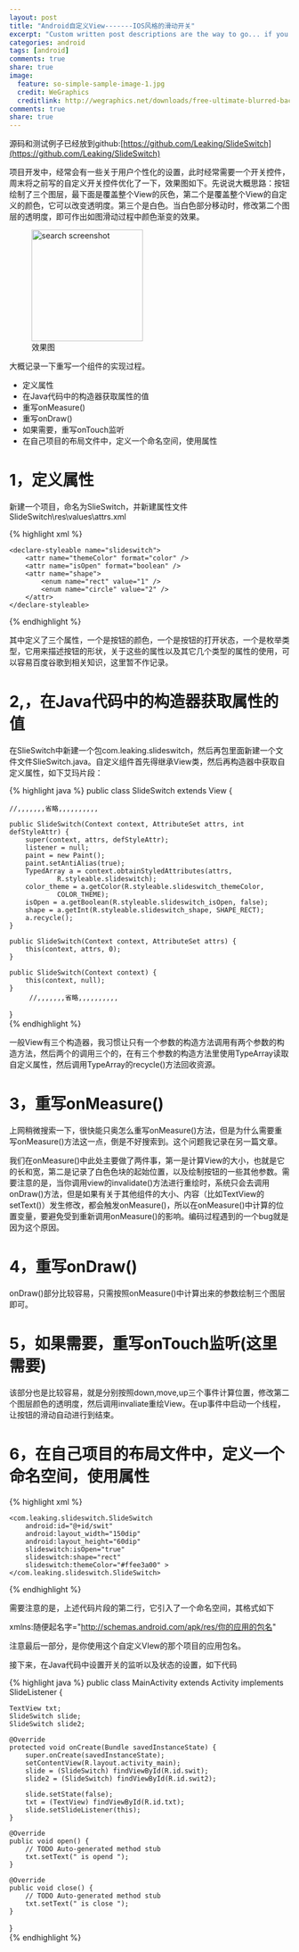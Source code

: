 ```yaml
---
layout: post
title: "Android自定义View-------IOS风格的滑动开关"
excerpt: "Custom written post descriptions are the way to go... if you're not lazy."
categories: android
tags: [android]
comments: true
share: true
image:
  feature: so-simple-sample-image-1.jpg
  credit: WeGraphics
  creditlink: http://wegraphics.net/downloads/free-ultimate-blurred-background-pack/
comments: true
share: true
---
```


源码和测试例子已经放到github:[https://github.com/Leaking/SlideSwitch](https://github.com/Leaking/SlideSwitch)

项目开发中，经常会有一些关于用户个性化的设置，此时经常需要一个开关控件，周末将之前写的自定义开关控件优化了一下，效果图如下。先说说大概思路：按钮绘制了三个图层，最下面是覆盖整个View的灰色，第二个是覆盖整个View的自定义的颜色，它可以改变透明度。第三个是白色。当白色部分移动时，修改第二个图层的透明度，即可作出如图滑动过程中颜色渐变的效果。

<figure>
  <img src="{{ site.url }}/images/slideswitch.gif" alt="search screenshot" width="200" height="200">
  <figcaption>效果图</figcaption>
</figure>

大概记录一下重写一个组件的实现过程。

+ 定义属性
+ 在Java代码中的构造器获取属性的值
+ 重写onMeasure()
+ 重写onDraw()
+ 如果需要，重写onTouch监听
+ 在自己项目的布局文件中，定义一个命名空间，使用属性

# 1，定义属性

新建一个项目，命名为SlieSwitch，并新建属性文件SlideSwitch\res\values\attrs.xml

{% highlight xml %}
<?xml version="1.0" encoding="utf-8"?>  
<resources>  

    <declare-styleable name="slideswitch">  
        <attr name="themeColor" format="color" />  
        <attr name="isOpen" format="boolean" />  
        <attr name="shape">  
            <enum name="rect" value="1" />  
            <enum name="circle" value="2" />  
        </attr>  
    </declare-styleable>  

</resources>  
{% endhighlight %}

其中定义了三个属性，一个是按钮的颜色，一个是按钮的打开状态，一个是枚举类型，它用来描述按钮的形状，关于这些的属性以及其它几个类型的属性的使用，可以容易百度谷歌到相关知识，这里暂不作记录。


# 2,，在Java代码中的构造器获取属性的值

在SlieSwitch中新建一个包com.leaking.slideswitch，然后再包里面新建一个文件文件SlieSwitch.java。自定义组件首先得继承View类，然后再构造器中获取自定义属性，如下艾玛片段：

{% highlight java %}
public class SlideSwitch extends View {  

    //,,,,,,,省略,,,,,,,,,,  

    public SlideSwitch(Context context, AttributeSet attrs, int defStyleAttr) {  
        super(context, attrs, defStyleAttr);  
        listener = null;  
        paint = new Paint();  
        paint.setAntiAlias(true);  
        TypedArray a = context.obtainStyledAttributes(attrs,  
                R.styleable.slideswitch);  
        color_theme = a.getColor(R.styleable.slideswitch_themeColor,  
                COLOR_THEME);  
        isOpen = a.getBoolean(R.styleable.slideswitch_isOpen, false);  
        shape = a.getInt(R.styleable.slideswitch_shape, SHAPE_RECT);  
        a.recycle();  
    }  

    public SlideSwitch(Context context, AttributeSet attrs) {  
        this(context, attrs, 0);  
    }  

    public SlideSwitch(Context context) {  
        this(context, null);  
    }  
         //,,,,,,,省略,,,,,,,,,,  
}  
{% endhighlight %}

一般View有三个构造器，我习惯让只有一个参数的构造方法调用有两个参数的构造方法，然后两个的调用三个的，在有三个参数的构造方法里使用TypeArray读取自定义属性，然后调用TypeArray的recycle()方法回收资源。

# 3，重写onMeasure()

上网稍微搜索一下，很快能只奥怎么重写onMeasure()方法，但是为什么需要重写onMeasure()方法这一点，倒是不好搜索到。这个问题我记录在另一篇文章。

我们在onMeasure()中此处主要做了两件事，第一是计算View的大小，也就是它的长和宽，第二是记录了白色色块的起始位置，以及绘制按钮的一些其他参数。需要注意的是，当你调用view的invalidate()方法进行重绘时，系统只会去调用onDraw()方法，但是如果有关于其他组件的大小、内容（比如TextView的setText()）发生修改，都会触发onMeasure()，所以在onMeasure()中计算的位置变量，要避免受到重新调用onMeasure()的影响。编码过程遇到的一个bug就是因为这个原因。

# 4，重写onDraw()

onDraw()部分比较容易，只需按照onMeasure()中计算出来的参数绘制三个图层即可。

# 5，如果需要，重写onTouch监听(这里需要)

该部分也是比较容易，就是分别按照down,move,up三个事件计算位置，修改第二个图层颜色的透明度，然后调用invaliate重绘View。在up事件中启动一个线程，让按钮的滑动自动进行到结束。

# 6，在自己项目的布局文件中，定义一个命名空间，使用属性

{% highlight xml %}
<LinearLayout xmlns:android="http://schemas.android.com/apk/res/android"  
    xmlns:tools="http://schemas.android.com/tools"  
    xmlns:slideswitch="http://schemas.android.com/apk/res/com.example.testlibs"  
    android:layout_width="match_parent"  
    android:layout_height="match_parent"  
    android:background="#ffffffff"  
    android:gravity="center_horizontal"  
    android:orientation="vertical"  
    android:padding="10dip"  
    tools:context="com.example.testlibs.MainActivity" >  

    <com.leaking.slideswitch.SlideSwitch  
        android:id="@+id/swit"  
        android:layout_width="150dip"  
        android:layout_height="60dip"  
        slideswitch:isOpen="true"  
        slideswitch:shape="rect"  
        slideswitch:themeColor="#ffee3a00" >  
    </com.leaking.slideswitch.SlideSwitch>  

</LinearLayout>  
{% endhighlight %}

需要注意的是，上述代码片段的第二行，它引入了一个命名空间，其格式如下

xmlns:随便起名字="http://schemas.android.com/apk/res/你的应用的包名"  

注意最后一部分，是你使用这个自定义VIew的那个项目的应用包名。

接下来，在Java代码中设置开关的监听以及状态的设置，如下代码

{% highlight java %}
public class MainActivity extends Activity implements SlideListener {  

    TextView txt;  
    SlideSwitch slide;  
    SlideSwitch slide2;  

    @Override  
    protected void onCreate(Bundle savedInstanceState) {  
        super.onCreate(savedInstanceState);  
        setContentView(R.layout.activity_main);  
        slide = (SlideSwitch) findViewById(R.id.swit);  
        slide2 = (SlideSwitch) findViewById(R.id.swit2);  

        slide.setState(false);  
        txt = (TextView) findViewById(R.id.txt);  
        slide.setSlideListener(this);  
    }  

    @Override  
    public void open() {  
        // TODO Auto-generated method stub  
        txt.setText(" is opend ");  
    }  

    @Override  
    public void close() {  
        // TODO Auto-generated method stub  
        txt.setText(" is close ");  
    }  
}  
{% endhighlight %}
